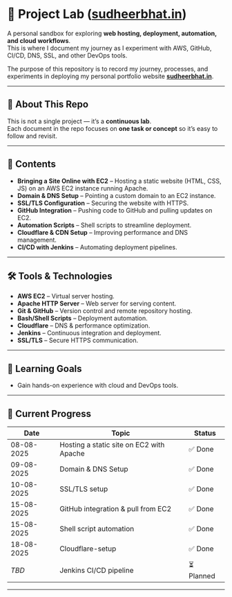  
# 🚀 Project Lab (**[sudheerbhat.in](https://sudheerbhat.in)**)

A personal sandbox for exploring **web hosting, deployment, automation, and cloud workflows**.  
This is where I document my journey as I experiment with AWS, GitHub, CI/CD, DNS, SSL, and other DevOps tools.

The purpose of this repository is to record my journey, processes, and experiments in deploying my personal portfolio website **[sudheerbhat.in](https://sudheerbhat.in)**.  

---

## 🌱 About This Repo

This is not a single project — it’s a **continuous lab**.  
Each document in the repo focuses on **one task or concept** so it’s easy to follow and revisit.

---

## 📂 Contents

- **Bringing a Site Online with EC2** – Hosting a static website (HTML, CSS, JS) on an AWS EC2 instance running Apache.
- **Domain & DNS Setup** – Pointing a custom domain to an EC2 instance.
- **SSL/TLS Configuration** – Securing the website with HTTPS.
- **GitHub Integration** – Pushing code to GitHub and pulling updates on EC2.
- **Automation Scripts** – Shell scripts to streamline deployment.
- **Cloudflare & CDN Setup** – Improving performance and DNS management.
- **CI/CD with Jenkins** – Automating deployment pipelines.

---

## 🛠️ Tools & Technologies

- **AWS EC2** – Virtual server hosting.
- **Apache HTTP Server** – Web server for serving content.
- **Git & GitHub** – Version control and remote repository hosting.
- **Bash/Shell Scripts** – Deployment automation.
- **Cloudflare** – DNS & performance optimization.
- **Jenkins** – Continuous integration and deployment.
- **SSL/TLS** – Secure HTTPS communication.

---

## 📌 Learning Goals

- Gain hands-on experience with cloud and DevOps tools. 


---

## 📖 Current Progress

| Date       | Topic                                         | Status   |
|------------|-----------------------------------------------|----------|
| 08-08-2025 | Hosting a static site on EC2 with Apache      | ✅ Done  |
| 09-08-2025 | Domain & DNS Setup                            | ✅ Done  |
| 10-08-2025 | SSL/TLS setup                                 | ✅ Done  |
| 15-08-2025 | GitHub integration & pull from EC2            | ✅ Done  |
| 15-08-2025 | Shell script automation                       | ✅ Done  |
| 18-08-2025 | Cloudflare-setup                              | ✅ Done  |
| _TBD_      | Jenkins CI/CD pipeline                        | ⏳ Planned |

---

